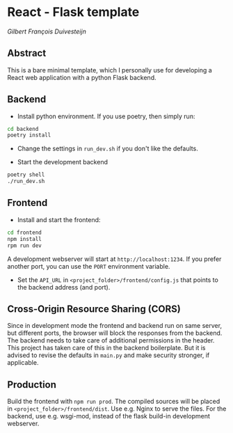 # React - Flask template
_Gilbert François Duivesteijn_

## Abstract

This is a bare minimal template, which I personally use for developing a React web application with a python Flask backend.

## Backend

- Install python environment. If you use poetry, then simply run:

```sh
cd backend
poetry install
```

- Change the settings in `run_dev.sh` if you don't like the defaults.

- Start the development backend

```sh
poetry shell
./run_dev.sh
```

## Frontend

- Install and start the frontend:

```sh
cd frontend
npm install
rpm run dev
```
A development webserver will start at `http://localhost:1234`. If you prefer another port, you can use the `PORT` environment variable. 

- Set the `API_URL` in `<project_folder>/frontend/config.js` that points to the backend address (and port).

## Cross-Origin Resource Sharing (CORS)

Since in development mode the frontend and backend run on same server, but different ports, the browser will block the responses from the backend. The backend needs to take care of additional permissions in the header. This project has taken care of this in the backend boilerplate. But it is advised to revise the defaults in `main.py` and make security stronger, if applicable.

## Production

Build the frontend with `npm run prod`. The compiled sources will be placed in `<project_folder>/frontend/dist`. Use e.g. Nginx to serve the files. For the backend, use e.g. wsgi-mod, instead of the flask build-in development webserver.


